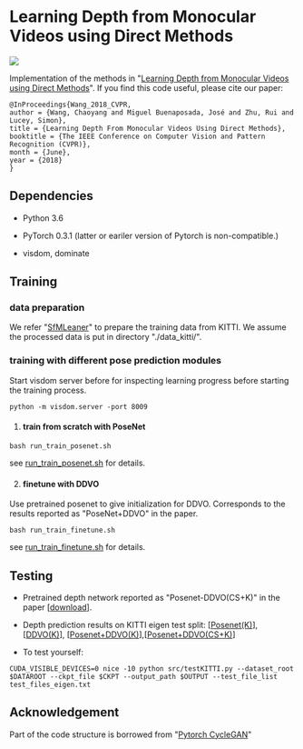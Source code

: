 # Learning Depth from Monocular Videos using Direct Methods
<img align="center" src="https://github.com/MightyChaos/MightyChaos.github.io/blob/master/projects/cvpr18_chaoyang/demo.gif">

Implementation of the methods in "[Learning Depth from Monocular Videos using Direct Methods](http://openaccess.thecvf.com/content_cvpr_2018/papers/Wang_Learning_Depth_From_CVPR_2018_paper.pdf)".
If you find this code useful, please cite our paper:

```
@InProceedings{Wang_2018_CVPR,
author = {Wang, Chaoyang and Miguel Buenaposada, José and Zhu, Rui and Lucey, Simon},
title = {Learning Depth From Monocular Videos Using Direct Methods},
booktitle = {The IEEE Conference on Computer Vision and Pattern Recognition (CVPR)},
month = {June},
year = {2018}
}
```
## Dependencies
- Python 3.6
- PyTorch 0.3.1  (latter or eariler version of Pytorch is non-compatible.)

- visdom, dominate 


## Training
### data preparation
We refer "[SfMLeaner](https://github.com/tinghuiz/SfMLearner)" to prepare the training data from KITTI. We assume the processed data is put in directory "./data_kitti/".

### training with different pose prediction modules
Start visdom server before for inspecting learning progress before starting the training process.
```
python -m visdom.server -port 8009
```
1. #### train from scratch with PoseNet
```
bash run_train_posenet.sh
```
see [run_train_posenet.sh](https://github.com/MightyChaos/LKVOLearner/blob/master/run_train_posenet.sh) for details.

2. #### finetune with DDVO
Use pretrained posenet to give initialization for DDVO. Corresponds to the results reported as "PoseNet+DDVO" in the paper.
```
bash run_train_finetune.sh
```
see [run_train_finetune.sh](https://github.com/MightyChaos/LKVOLearner/blob/master/run_train_finetune.sh) for details.

## Testing
- Pretrained depth network reported as "Posenet-DDVO(CS+K)" in the paper [[download](https://drive.google.com/file/d/1SJWLfA7kqpERj_U2gYXl7Vuy1eQyOO_K/view?usp=sharing)].
- Depth prediction results on KITTI eigen test split:   [[Posenet(K)](https://drive.google.com/open?id=1Wj7ulSimrvrzNx4TRd-JspmX3DJwgPiV)], [[DDVO(K)](https://drive.google.com/open?id=1wiODwgX_Vm_w7fVK1y_X5CNJTtgaPwcN)], [[Posenet+DDVO(K)](https://drive.google.com/open?id=1uUQJLcUOoY2hG6QS_F-wbM3GDAjD-Z5h)],[[Posenet+DDVO(CS+K)](https://drive.google.com/open?id=1hp4zFgK5NSNGdvaQL2ZumeinMQY_-AwK)]

- To test yourself:
```
CUDA_VISIBLE_DEVICES=0 nice -10 python src/testKITTI.py --dataset_root $DATAROOT --ckpt_file $CKPT --output_path $OUTPUT --test_file_list test_files_eigen.txt
```
## Acknowledgement
Part of the code structure is borrowed from "[Pytorch CycleGAN](https://github.com/junyanz/pytorch-CycleGAN-and-pix2pix)"
